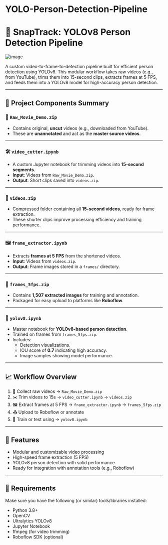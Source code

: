 # YOLO-Person-Detection-Pipeline
# 🎯 SnapTrack: YOLOv8 Person Detection Pipeline

![image](https://github.com/user-attachments/assets/191a34f0-f357-49af-aaee-5884d62beea1)

A custom video-to-frame-to-detection pipeline built for efficient person detection using YOLOv8. This modular workflow takes raw videos (e.g., from YouTube), trims them into 15-second clips, extracts frames at 5 FPS, and feeds them into a YOLOv8 model for high-accuracy person detection.

---

## 🔧 Project Components Summary

### 📁 `Raw_Movie_Demo.zip`
- Contains original, **uncut** videos (e.g., downloaded from YouTube).
- These are **unannotated** and act as the **master source videos**.

---

### 🛠️ `video_cutter.ipynb`
- A custom Jupyter notebook for trimming videos into **15-second segments**.
- **Input**: Videos from `Raw_Movie_Demo.zip`.
- **Output**: Short clips saved into `videos.zip`.

---

### 📁 `videos.zip`
- Compressed folder containing all **15-second videos**, ready for frame extraction.
- These shorter clips improve processing efficiency and training performance.

---

### 🖼️ `frame_extractor.ipynb`
- Extracts **frames at 5 FPS** from the shortened videos.
- **Input**: Videos from `videos.zip`.
- **Output**: Frame images stored in a `frames/` directory.

---

### 📁 `frames_5fps.zip`
- Contains **1,507 extracted images** for training and annotation.
- Packaged for easy upload to platforms like **Roboflow**.

---

### 🤖 `yolov8.ipynb`
- Master notebook for **YOLOv8-based person detection**.
- Trained on frames from `frames_5fps.zip`.
- Includes:
  - Detection visualizations.
  - IOU score of **0.7** indicating high accuracy.
  - Image samples showing model performance.

---

## 📈 Workflow Overview

1. 🎥 Collect raw videos → `Raw_Movie_Demo.zip`  
2. ✂️ Trim videos to 15s → `video_cutter.ipynb` → `videos.zip`  
3. 🖼️ Extract frames at 5 FPS → `frame_extractor.ipynb` → `frames_5fps.zip`  
4. 📤 Upload to Roboflow or annotate  
5. 🤖 Train or test using → `yolov8.ipynb`

---

## 🚀 Features

- Modular and customizable video processing
- High-speed frame extraction (5 FPS)
- YOLOv8 person detection with solid performance
- Ready for integration with annotation tools (e.g., Roboflow)

---

## 🧠 Requirements

Make sure you have the following (or similar) tools/libraries installed:

- Python 3.8+
- OpenCV
- Ultralytics YOLOv8
- Jupyter Notebook
- ffmpeg (for video trimming)
- Roboflow SDK (optional)


